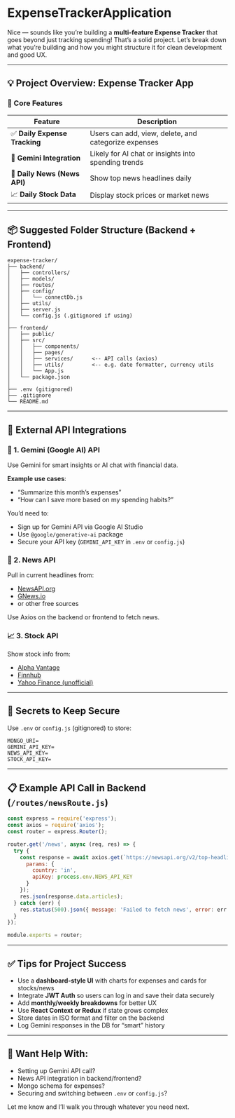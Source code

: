 ﻿# ExpenseTrackerApplication

Nice — sounds like you’re building a **multi-feature Expense Tracker** that goes beyond just tracking spending! That’s a solid project. Let’s break down what you’re building and how you might structure it for clean development and good UX.

---

## 💡 Project Overview: Expense Tracker App

### 🔧 Core Features

| Feature                      | Description                                          |
| ---------------------------- | ---------------------------------------------------- |
| ✅ **Daily Expense Tracking** | Users can add, view, delete, and categorize expenses |
| 🔮 **Gemini Integration**    | Likely for AI chat or insights into spending trends  |
| 📰 **Daily News (News API)** | Show top news headlines daily                        |
| 📈 **Daily Stock Data**      | Display stock prices or market news                  |

---

## 📦 Suggested Folder Structure (Backend + Frontend)

```
expense-tracker/
├── backend/
│   ├── controllers/
│   ├── models/
│   ├── routes/
│   ├── config/
│   │   └── connectDb.js
│   ├── utils/
│   ├── server.js
│   └── config.js (.gitignored if using)
│
├── frontend/
│   ├── public/
│   ├── src/
│   │   ├── components/
│   │   ├── pages/
│   │   ├── services/      <-- API calls (axios)
│   │   ├── utils/         <-- e.g. date formatter, currency utils
│   │   └── App.js
│   └── package.json
│
├── .env (gitignored)
├── .gitignore
└── README.md
```

---

## 🔗 External API Integrations

### 🌟 1. **Gemini (Google AI) API**

Use Gemini for smart insights or AI chat with financial data.

**Example use cases**:

* “Summarize this month’s expenses”
* “How can I save more based on my spending habits?”

You’d need to:

* Sign up for Gemini API via Google AI Studio
* Use `@google/generative-ai` package
* Secure your API key (`GEMINI_API_KEY` in `.env` or `config.js`)

### 🔎 2. **News API**

Pull in current headlines from:

* [NewsAPI.org](https://newsapi.org/)
* [GNews.io](https://gnews.io/)
* or other free sources

Use Axios on the backend or frontend to fetch news.

### 📈 3. **Stock API**

Show stock info from:

* [Alpha Vantage](https://www.alphavantage.co/)
* [Finnhub](https://finnhub.io/)
* [Yahoo Finance (unofficial)](https://www.npmjs.com/package/yahoo-finance2)

---

## 🔐 Secrets to Keep Secure

Use `.env` or `config.js` (gitignored) to store:

```env
MONGO_URI=
GEMINI_API_KEY=
NEWS_API_KEY=
STOCK_API_KEY=
```

---

## 📋 Example API Call in Backend (`/routes/newsRoute.js`)

```js
const express = require('express');
const axios = require('axios');
const router = express.Router();

router.get('/news', async (req, res) => {
  try {
    const response = await axios.get(`https://newsapi.org/v2/top-headlines`, {
      params: {
        country: 'in',
        apiKey: process.env.NEWS_API_KEY
      }
    });
    res.json(response.data.articles);
  } catch (err) {
    res.status(500).json({ message: 'Failed to fetch news', error: err.message });
  }
});

module.exports = router;
```

---

## ✅ Tips for Project Success

* Use a **dashboard-style UI** with charts for expenses and cards for stocks/news
* Integrate **JWT Auth** so users can log in and save their data securely
* Add **monthly/weekly breakdowns** for better UX
* Use **React Context or Redux** if state grows complex
* Store dates in ISO format and filter on the backend
* Log Gemini responses in the DB for “smart” history

---

## 🚀 Want Help With:

* Setting up Gemini API call?
* News API integration in backend/frontend?
* Mongo schema for expenses?
* Securing and switching between `.env` or `config.js`?

Let me know and I’ll walk you through whatever you need next.
